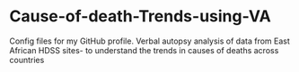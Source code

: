 # Cause-of-death-Trends-using-VA
Config files for my GitHub profile.
Verbal autopsy analysis of data from East African HDSS sites- to understand the trends in causes of deaths across countries 
